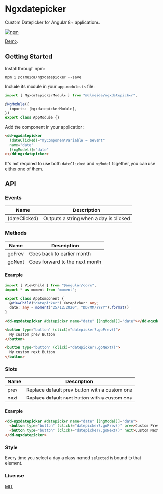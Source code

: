 # Ngxdatepicker

Custom Datepicker for Angular 8+ applications.

[![npm](https://img.shields.io/npm/v/@clmeida/ngxdatepicker.svg)](https://www.npmjs.com/package/@clmeida/ngxdatepicker)

[Demo](https://ngxdatepicker.surge.sh/).

## Getting Started

Install through npm:

```
npm i @clmeida/ngxdatepicker --save
```

Include its module in your `app.module.ts` file:

```typescript
import { NgxdatepickerModule } from "@clmeida/ngxdatepicker";

@NgModule({
  imports: [NgxdatepickerModule],
})
export class AppModule {}
```

Add the component in your application:

```html
<dd-ngxdatepicker
  (dateClicked)="myComponentVariable = $event"
  name="date"
  [(ngModel)]="date"
></dd-ngxdatepicker>
```

It's not required to use both `dateClicked` and `ngModel` together, you can use either one of them.

## API

### Events

| Name          | Description                            |
| ------------- | -------------------------------------- |
| (dateClicked) | Outputs a string when a day is clicked |

### Methods

| Name   | Description                    |
| ------ | ------------------------------ |
| goPrev | Goes back to earlier month     |
| goNext | Goes forward to the next month |

#### Example

```typescript
import { ViewChild } from "@angular/core";
import * as moment from "moment";

export class AppComponent {
  @ViewChild("datepicker") datepicker: any;
  date: any = moment("25/12/2020", "DD/MM/YYYY").format();
}
```

```html
<dd-ngxdatepicker #datepicker name="date" [(ngModel)]="date"></dd-ngxdatepicker>

<button type="button" (click)="datepicker?.goPrev()">
  My custom prev Button
</button>

<button type="button" (click)="datepicker?.goNext()">
  My custom next Button
</button>
```

### Slots

| Name | Description                                   |
| ---- | --------------------------------------------- |
| prev | Replace default prev button with a custom one |
| next | Replace default next button with a custom one |

#### Example

```html
<dd-ngxdatepicker #datepicker name="date" [(ngModel)]="date">
  <button type="button" (click)="datepicker?.goPrev()" prev>Custom Prev</button>
  <button type="button" (click)="datepicker?.goNext()" next>Custom Next</button>
</dd-ngxdatepicker>
```

### Style

Every time you select a day a class named `selected` is bound to that element.

### License

[MIT](https://github.com/nncl/ngx-datepicker/blob/master/LICENSE)
